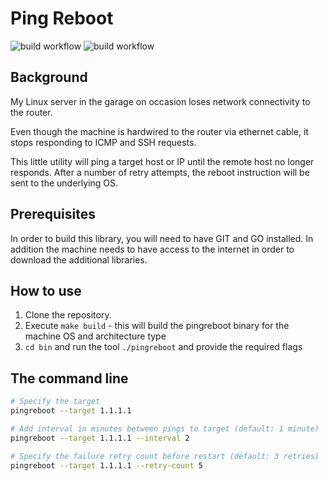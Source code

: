 # Ping Reboot

![build workflow](https://github.com/dabump/pingreboot/actions/workflows/golangci-lint.yml/badge.svg)
![build workflow](https://github.com/dabump/pingreboot/actions/workflows/pr-checks.yml/badge.svg)

## Background
My Linux server in the garage on occasion loses network connectivity to the router. 

Even though the machine is hardwired to the router via ethernet cable, it stops responding to ICMP and SSH requests.

This little utility will ping a target host or IP until the remote host no longer responds. After a number of retry attempts, the reboot instruction will be sent to the underlying OS.

## Prerequisites
In order to build this library, you will need to have GIT and GO installed. In addition the machine needs to have access to the internet in order to download the additional libraries.

## How to use
1. Clone the repository.
2. Execute `make build` - this will build the pingreboot binary for the machine OS and architecture type
3. `cd bin` and run the tool `./pingreboot` and provide the required flags

## The command line
```bash
# Specify the target
pingreboot --target 1.1.1.1 

# Add interval in minutes between pings to target (default: 1 minute)
pingreboot --target 1.1.1.1 --interval 2

# Specify the failure retry count before restart (default: 3 retries)
pingreboot --target 1.1.1.1 --retry-count 5
```

